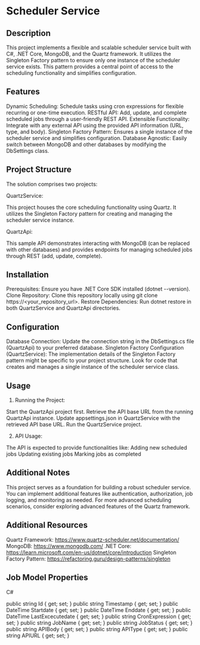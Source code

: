 # Scheduler Service

## Description

This project implements a flexible and scalable scheduler service built with C#, .NET Core, MongoDB, and the Quartz framework. It utilizes the Singleton Factory pattern to ensure only one instance of the scheduler service exists. This pattern provides a central point of access to the scheduling functionality and simplifies configuration.

## Features

Dynamic Scheduling: Schedule tasks using cron expressions for flexible recurring or one-time execution.
RESTful API: Add, update, and complete scheduled jobs through a user-friendly REST API.
Extensible Functionality: Integrate with any external API using the provided API information (URL, type, and body).
Singleton Factory Pattern: Ensures a single instance of the scheduler service and simplifies configuration.
Database Agnostic: Easily switch between MongoDB and other databases by modifying the DbSettings class.
## Project Structure

The solution comprises two projects:

QuartzService: 

This project houses the core scheduling functionality using Quartz. It utilizes the Singleton Factory pattern for creating and managing the scheduler service instance.

QuartzApi: 

This sample API demonstrates interacting with MongoDB (can be replaced with other databases) and provides endpoints for managing scheduled jobs through REST (add, update, complete).

## Installation

Prerequisites: Ensure you have .NET Core SDK installed (dotnet --version).
Clone Repository: Clone this repository locally using git clone https://<your_repository_url>.
Restore Dependencies: Run dotnet restore in both QuartzService and QuartzApi directories.
## Configuration

Database Connection: Update the connection string in the DbSettings.cs file (QuartzApi) to your preferred database.
Singleton Factory Configuration (QuartzService):
The implementation details of the Singleton Factory pattern might be specific to your project structure. Look for code that creates and manages a single instance of the scheduler service class.
## Usage

1. Running the Project:

Start the QuartzApi project first.
Retrieve the API base URL from the running QuartzApi instance.
Update appsettings.json in QuartzService with the retrieved API base URL.
Run the QuartzService project.

2. API Usage:

 The API is expected to provide functionalities like:
Adding new scheduled jobs
Updating existing jobs
Marking jobs as completed
## Additional Notes

This project serves as a foundation for building a robust scheduler service.
You can implement additional features like authentication, authorization, job logging, and monitoring as needed.
For more advanced scheduling scenarios, consider exploring advanced features of the Quartz framework.


## Additional Resources

Quartz Framework: https://www.quartz-scheduler.net/documentation/
MongoDB: https://www.mongodb.com/
.NET Core: https://learn.microsoft.com/en-us/dotnet/core/introduction
Singleton Factory Pattern: https://refactoring.guru/design-patterns/singleton
## Job Model Properties
C#

public string Id { get; set; }
public string Timestamp { get; set; }
public DateTime Startdate { get; set; }
public DateTime Enddate { get; set; }
public DateTime LastExcecutedate { get; set; }
public string CronExpression { get; set; }
public string JobName { get; set; }
public string JobStatus { get; set; }
public string APIBody { get; set; }
public string APIType { get; set; }
public string APIURL { get; set; }
